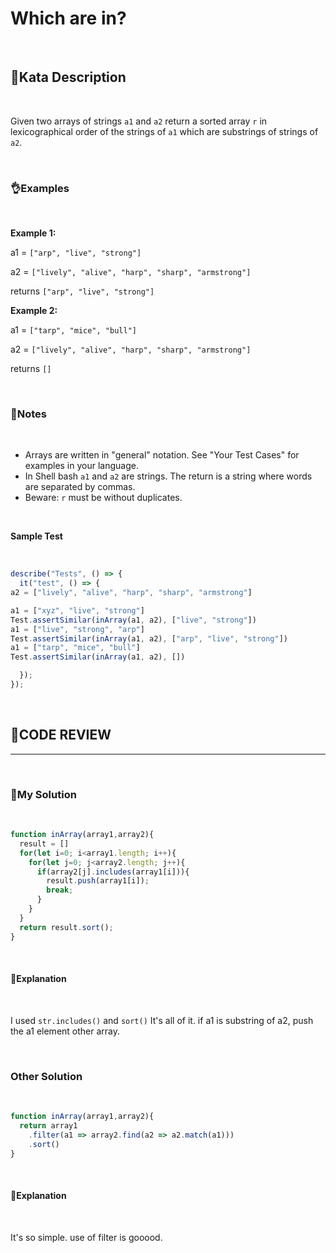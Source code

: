 # Which are in?

<br/>

## **🤺Kata Description**

<br/>

Given two arrays of strings `a1` and `a2` return a sorted array `r` in lexicographical order of the strings of `a1` which are substrings of strings of `a2`.

<br/>

### **👌Examples**

<br/>

**Example 1:**

a1 = `["arp", "live", "strong"]`

a2 = `["lively", "alive", "harp", "sharp", "armstrong"]`

returns `["arp", "live", "strong"]`

**Example 2:**

a1 = `["tarp", "mice", "bull"]`

a2 = `["lively", "alive", "harp", "sharp", "armstrong"]`

returns `[]`

<br/>

### **📝Notes**

<br/>

- Arrays are written in "general" notation. See "Your Test Cases" for examples in your language.
- In Shell bash `a1` and `a2` are strings. The return is a string where words are separated by commas.
- Beware: `r` must be without duplicates.

<br/>

**Sample Test**

<br/>

```javascript
describe("Tests", () => {
  it("test", () => {
a2 = ["lively", "alive", "harp", "sharp", "armstrong"]

a1 = ["xyz", "live", "strong"]
Test.assertSimilar(inArray(a1, a2), ["live", "strong"])
a1 = ["live", "strong", "arp"]
Test.assertSimilar(inArray(a1, a2), ["arp", "live", "strong"])
a1 = ["tarp", "mice", "bull"]
Test.assertSimilar(inArray(a1, a2), [])

  });
});
```

<br/>

## **🧐CODE REVIEW**
***

<br/>

### **🧾My Solution**

<br/>

```javascript
function inArray(array1,array2){
  result = []
  for(let i=0; i<array1.length; i++){
    for(let j=0; j<array2.length; j++){
      if(array2[j].includes(array1[i])){
        result.push(array1[i]);
        break;
      }
    }
  }
  return result.sort();
}
```

<br/>

#### **📝Explanation**

<br/>

I used `str.includes()` and `sort()`
It's all of it.
if a1 is substring of a2, push the a1 element other array.

<br/>

### **Other Solution**

<br/>

```javascript
function inArray(array1,array2){
  return array1
    .filter(a1 => array2.find(a2 => a2.match(a1)))
    .sort()
}
```

<br/>

#### **📝Explanation**

<br/>

It's so simple. use of filter is gooood.

<br/>